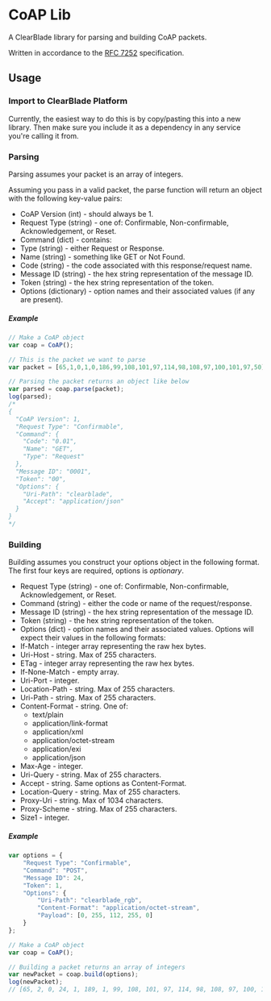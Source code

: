 # CoAP Lib

A ClearBlade library for parsing and building CoAP packets.

Written in accordance to the [RFC 7252](https://tools.ietf.org/html/rfc7252) specification.

## Usage

### Import to ClearBlade Platform

Currently, the easiest way to do this is by copy/pasting this into a new library.
Then make sure you include it as a dependency in any service you're calling it from. 

### Parsing

Parsing assumes your packet is an array of integers. 

Assuming you pass in a valid packet, the parse function will return an object with the following key-value pairs:

 - CoAP Version (int) - should always be 1.
 - Request Type (string) - one of: Confirmable, Non-confirmable, Acknowledgement, or Reset.
 - Command (dict) - contains:
  - Type (string) - either Request or Response.
  - Name (string) - something like GET or Not Found.
  - Code (string) - the code associated with this response/request name.
 - Message ID (string) - the hex string representation of the message ID.
 - Token (string) - the hex string representation of the token.
 - Options (dictionary) - option names and their associated values (if any are present).

##### Example

```javascript
// Make a CoAP object
var coap = CoAP();

// This is the packet we want to parse
var packet = [65,1,0,1,0,186,99,108,101,97,114,98,108,97,100,101,97,50];

// Parsing the packet returns an object like below
var parsed = coap.parse(packet);
log(parsed);
/*
{
  "CoAP Version": 1,
  "Request Type": "Confirmable",
  "Command": {
    "Code": "0.01",
    "Name": "GET",
    "Type": "Request"
  },
  "Message ID": "0001",
  "Token": "00",
  "Options": {
    "Uri-Path": "clearblade",
    "Accept": "application/json"
  }
}
*/
```

### Building

Building assumes you construct your options object in the following format.
The first four keys are required, options is _optionary_.

- Request Type (string) - one of: Confirmable, Non-confirmable, Acknowledgement, or Reset.
- Command (string) - either the code or name of the request/response.
- Message ID (string) - the hex string representation of the message ID.
- Token (string) - the hex string representation of the token.
- Options (dict) - option names and their associated values.
   Options will expect their values in the following formats:
 - If-Match - integer array representing the raw hex bytes.
 - Uri-Host - string. Max of 255 characters.
 - ETag - integer array representing the raw hex bytes.
 - If-None-Match - empty array.
 - Uri-Port - integer.
 - Location-Path - string. Max of 255 characters.
 - Uri-Path - string. Max of 255 characters.
 - Content-Format - string. 
   One of:
     - text/plain
     - application/link-format
     - application/xml
     - application/octet-stream
     - application/exi
     - application/json
 - Max-Age - integer.
 - Uri-Query - string. Max of 255 characters.
 - Accept - string.
    Same options as Content-Format.
 - Location-Query - string. Max of 255 characters.
 - Proxy-Uri - string. Max of 1034 characters.
 - Proxy-Scheme - string. Max of 255 characters.
 - Size1 - integer.

##### Example

```javascript
var options = {
	"Request Type": "Confirmable",
	"Command": "POST",
	"Message ID": 24,
	"Token": 1,
	"Options": {
		"Uri-Path": "clearblade_rgb",
		"Content-Format": "application/octet-stream",
		"Payload": [0, 255, 112, 255, 0]
	}
};

// Make a CoAP object
var coap = CoAP();

// Building a packet returns an array of integers
var newPacket = coap.build(options);
log(newPacket);
// [65, 2, 0, 24, 1, 189, 1, 99, 108, 101, 97, 114, 98, 108, 97, 100, 101, 95, 114, 103, 98, 17, 42, 255, 0, 255, 112, 255, 0]
```